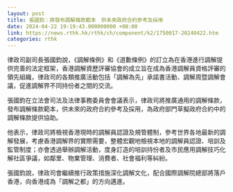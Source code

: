 ```yaml
---
layout: post
title: 張國鈞：將發布調解條款範本　供未來政府合約參考及採用
date: 2024-04-22 19:19:43.000000000 +08:00
link: https://news.rthk.hk/rthk/ch/component/k2/1750017-20240422.htm
categories: rthk
---
```


律政司副司長張國鈞說，《調解條例》和《道歉條例》的訂立為在香港進行調解提供完善的法定框架，香港調解資歷評審協會的成立旨在成為香港調解員資格評審的領先組織，律政司的各類推廣活動包括「調解為先」承諾書活動、調解周暨調解會議，促進調解界不同持份者之間的交流。

張國鈞在立法會司法及法律事務委員會會議表示，律政司將推廣通用的調解條款，發布調解條款範本，供未來的政府合約參考及採用，為政府部門草擬政府合約中的調解條款提供協助。

他表示，律政司將檢視香港現時的調解員認證及規管體制，參考世界各地最新的調解發展，考慮香港調解界的實際需要，整體宏觀地檢視本地的調解員認證、培訓及監管制度；亦會透過舉辦調解活動，度身訂造的培訓持份者及市民應用調解技巧化解社區爭議，如鄰里、物業管理、消費者、社會福利等糾紛。

張國鈞說，律政司會繼續推行政策措施深化調解文化，配合國際調解院總部將落戶香港，向香港成為「調解之都」的方向邁進。
